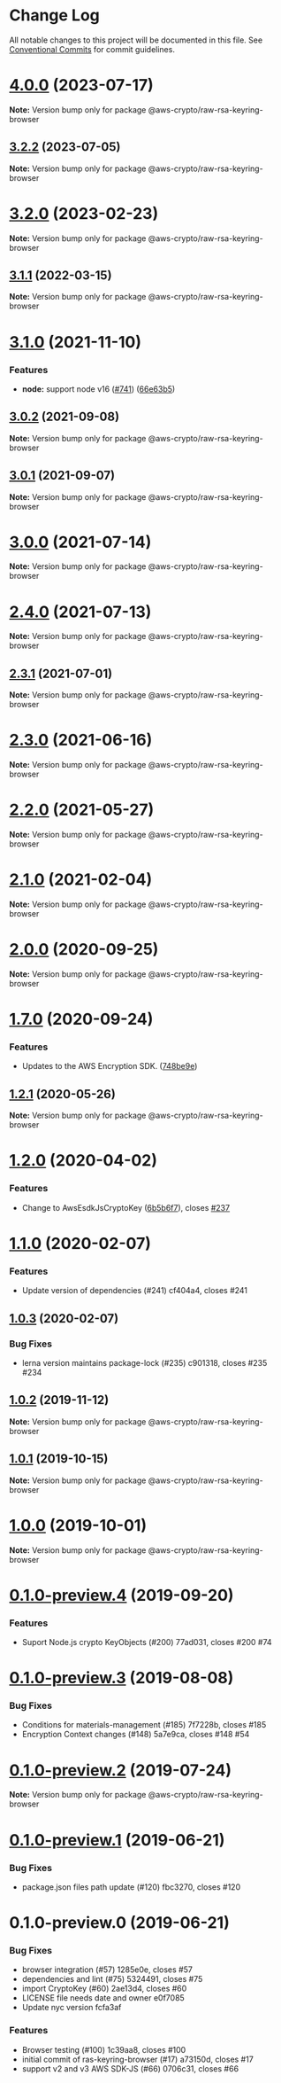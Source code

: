 # Change Log

All notable changes to this project will be documented in this file.
See [Conventional Commits](https://conventionalcommits.org) for commit guidelines.

# [4.0.0](https://github.com/aws/aws-encryption-sdk-javascript/compare/v3.2.2...v4.0.0) (2023-07-17)

**Note:** Version bump only for package @aws-crypto/raw-rsa-keyring-browser

## [3.2.2](https://github.com/aws/aws-encryption-sdk-javascript/compare/v3.2.1...v3.2.2) (2023-07-05)

**Note:** Version bump only for package @aws-crypto/raw-rsa-keyring-browser

# [3.2.0](https://github.com/aws/aws-encryption-sdk-javascript/compare/v3.1.1...v3.2.0) (2023-02-23)

**Note:** Version bump only for package @aws-crypto/raw-rsa-keyring-browser

## [3.1.1](https://github.com/aws/aws-encryption-sdk-javascript/compare/v3.1.0...v3.1.1) (2022-03-15)

**Note:** Version bump only for package @aws-crypto/raw-rsa-keyring-browser

# [3.1.0](https://github.com/aws/aws-encryption-sdk-javascript/compare/v3.0.3...v3.1.0) (2021-11-10)

### Features

- **node:** support node v16 ([#741](https://github.com/aws/aws-encryption-sdk-javascript/issues/741)) ([66e63b5](https://github.com/aws/aws-encryption-sdk-javascript/commit/66e63b5af2dffa9ee128a323f14cbbb8520a5053))

## [3.0.2](https://github.com/aws/aws-encryption-sdk-javascript/compare/v3.0.0...v3.0.2) (2021-09-08)

**Note:** Version bump only for package @aws-crypto/raw-rsa-keyring-browser

## [3.0.1](https://github.com/aws/aws-encryption-sdk-javascript/compare/v3.0.0...v3.0.1) (2021-09-07)

**Note:** Version bump only for package @aws-crypto/raw-rsa-keyring-browser

# [3.0.0](https://github.com/aws/aws-encryption-sdk-javascript/compare/v2.4.0...v3.0.0) (2021-07-14)

**Note:** Version bump only for package @aws-crypto/raw-rsa-keyring-browser

# [2.4.0](https://github.com/aws/aws-encryption-sdk-javascript/compare/v2.3.1...v2.4.0) (2021-07-13)

**Note:** Version bump only for package @aws-crypto/raw-rsa-keyring-browser

## [2.3.1](https://github.com/aws/aws-encryption-sdk-javascript/compare/v2.3.0...v2.3.1) (2021-07-01)

**Note:** Version bump only for package @aws-crypto/raw-rsa-keyring-browser

# [2.3.0](https://github.com/aws/aws-encryption-sdk-javascript/compare/v2.2.1...v2.3.0) (2021-06-16)

**Note:** Version bump only for package @aws-crypto/raw-rsa-keyring-browser

# [2.2.0](https://github.com/aws/private-aws-encryption-sdk-javascript-staging/compare/@aws-crypto/raw-rsa-keyring-browser@2.1.0...@aws-crypto/raw-rsa-keyring-browser@2.2.0) (2021-05-27)

**Note:** Version bump only for package @aws-crypto/raw-rsa-keyring-browser

# [2.1.0](https://github.com/aws/aws-encryption-sdk-javascript/compare/@aws-crypto/raw-rsa-keyring-browser@2.0.0...@aws-crypto/raw-rsa-keyring-browser@2.1.0) (2021-02-04)

**Note:** Version bump only for package @aws-crypto/raw-rsa-keyring-browser

# [2.0.0](https://github.com/aws/private-aws-encryption-sdk-javascript-staging/compare/@aws-crypto/raw-rsa-keyring-browser@1.7.0...@aws-crypto/raw-rsa-keyring-browser@2.0.0) (2020-09-25)

**Note:** Version bump only for package @aws-crypto/raw-rsa-keyring-browser

# [1.7.0](https://github.com/aws/private-aws-encryption-sdk-javascript-staging/compare/@aws-crypto/raw-rsa-keyring-browser@1.2.1...@aws-crypto/raw-rsa-keyring-browser@1.7.0) (2020-09-24)

### Features

- Updates to the AWS Encryption SDK. ([748be9e](https://github.com/aws/private-aws-encryption-sdk-javascript-staging/commit/748be9e1799d999a350e9cafbf902d43aeab0aa5))

## [1.2.1](https://github.com/aws/aws-encryption-sdk-javascript/compare/@aws-crypto/raw-rsa-keyring-browser@1.2.0...@aws-crypto/raw-rsa-keyring-browser@1.2.1) (2020-05-26)

**Note:** Version bump only for package @aws-crypto/raw-rsa-keyring-browser

# [1.2.0](https://github.com/aws/aws-encryption-sdk-javascript/compare/@aws-crypto/raw-rsa-keyring-browser@1.1.0...@aws-crypto/raw-rsa-keyring-browser@1.2.0) (2020-04-02)

### Features

- Change to AwsEsdkJsCryptoKey ([6b5b6f7](https://github.com/aws/aws-encryption-sdk-javascript/commit/6b5b6f7db1792982a0e43cdec2699cba5ba581ef)), closes [#237](https://github.com/aws/aws-encryption-sdk-javascript/issues/237)

# [1.1.0](/compare/@aws-crypto/raw-rsa-keyring-browser@1.0.3...@aws-crypto/raw-rsa-keyring-browser@1.1.0) (2020-02-07)

### Features

- Update version of dependencies (#241) cf404a4, closes #241

## [1.0.3](/compare/@aws-crypto/raw-rsa-keyring-browser@1.0.2...@aws-crypto/raw-rsa-keyring-browser@1.0.3) (2020-02-07)

### Bug Fixes

- lerna version maintains package-lock (#235) c901318, closes #235 #234

## [1.0.2](/compare/@aws-crypto/raw-rsa-keyring-browser@1.0.1...@aws-crypto/raw-rsa-keyring-browser@1.0.2) (2019-11-12)

**Note:** Version bump only for package @aws-crypto/raw-rsa-keyring-browser

## [1.0.1](/compare/@aws-crypto/raw-rsa-keyring-browser@1.0.0...@aws-crypto/raw-rsa-keyring-browser@1.0.1) (2019-10-15)

**Note:** Version bump only for package @aws-crypto/raw-rsa-keyring-browser

# [1.0.0](/compare/@aws-crypto/raw-rsa-keyring-browser@0.1.0-preview.4...@aws-crypto/raw-rsa-keyring-browser@1.0.0) (2019-10-01)

**Note:** Version bump only for package @aws-crypto/raw-rsa-keyring-browser

# [0.1.0-preview.4](/compare/@aws-crypto/raw-rsa-keyring-browser@0.1.0-preview.3...@aws-crypto/raw-rsa-keyring-browser@0.1.0-preview.4) (2019-09-20)

### Features

- Suport Node.js crypto KeyObjects (#200) 77ad031, closes #200 #74

# [0.1.0-preview.3](/compare/@aws-crypto/raw-rsa-keyring-browser@0.1.0-preview.2...@aws-crypto/raw-rsa-keyring-browser@0.1.0-preview.3) (2019-08-08)

### Bug Fixes

- Conditions for materials-management (#185) 7f7228b, closes #185
- Encryption Context changes (#148) 5a7e9ca, closes #148 #54

# [0.1.0-preview.2](/compare/@aws-crypto/raw-rsa-keyring-browser@0.1.0-preview.1...@aws-crypto/raw-rsa-keyring-browser@0.1.0-preview.2) (2019-07-24)

**Note:** Version bump only for package @aws-crypto/raw-rsa-keyring-browser

# [0.1.0-preview.1](/compare/@aws-crypto/raw-rsa-keyring-browser@0.1.0-preview.0...@aws-crypto/raw-rsa-keyring-browser@0.1.0-preview.1) (2019-06-21)

### Bug Fixes

- package.json files path update (#120) fbc3270, closes #120

# 0.1.0-preview.0 (2019-06-21)

### Bug Fixes

- browser integration (#57) 1285e0e, closes #57
- dependencies and lint (#75) 5324491, closes #75
- import CryptoKey (#60) 2ae13d4, closes #60
- LICENSE file needs date and owner e0f7085
- Update nyc version fcfa3af

### Features

- Browser testing (#100) 1c39aa8, closes #100
- initial commit of ras-keyring-browser (#17) a73150d, closes #17
- support v2 and v3 AWS SDK-JS (#66) 0706c31, closes #66
